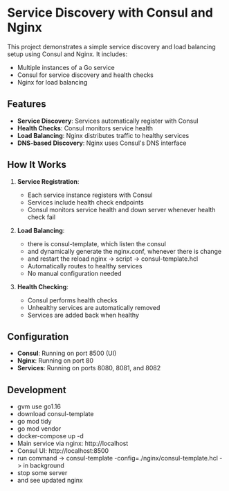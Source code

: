 # Service Discovery with Consul and Nginx

This project demonstrates a simple service discovery and load balancing setup using Consul and Nginx. It includes:
- Multiple instances of a Go service
- Consul for service discovery and health checks
- Nginx for load balancing

## Features

- **Service Discovery**: Services automatically register with Consul
- **Health Checks**: Consul monitors service health
- **Load Balancing**: Nginx distributes traffic to healthy services
- **DNS-based Discovery**: Nginx uses Consul's DNS interface

## How It Works

1. **Service Registration**:
   - Each service instance registers with Consul
   - Services include health check endpoints
   - Consul monitors service health and down server whenever health check fail

2. **Load Balancing**:
   - there is consul-template, which listen the consul 
   - and dynamically generate the nginx.conf, whenever there is change
   - and restart the reload nginx -> script -> consul-template.hcl 
   - Automatically routes to healthy services
   - No manual configuration needed

3. **Health Checking**:
   - Consul performs health checks
   - Unhealthy services are automatically removed
   - Services are added back when healthy

## Configuration

- **Consul**: Running on port 8500 (UI) 
- **Nginx**: Running on port 80
- **Services**: Running on ports 8080, 8081, and 8082

## Development
- gvm use go1.16
- download consul-template
- go mod tidy
- go mod vendor
- docker-compose up -d
- Main service via nginx: http://localhost
- Consul UI: http://localhost:8500
- run command ->   consul-template -config=./nginx/consul-template.hcl -> in background
- stop some server
- and see updated nginx


